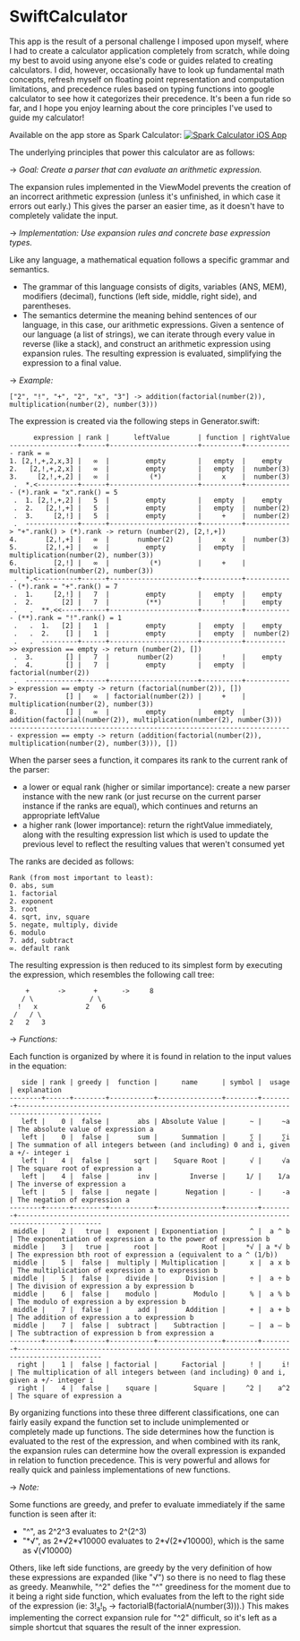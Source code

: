 # SwiftCalculator

This app is the result of a personal challenge I imposed upon myself, where I had to create a calculator application completely from scratch, while doing my best to avoid using anyone else's code or guides related to creating calculators. I did, however, occasionally have to look up fundamental math concepts, refresh myself on floating point representation and computation limitations, and precedence rules based on typing functions into google calculator to see how it categorizes their precedence. It's been a fun ride so far, and I hope you enjoy learning about the core principles I've used to guide my calculator!

Available on the app store as Spark Calculator:
[![Spark Calculator iOS App](https://repository-images.githubusercontent.com/207647521/03b03900-e655-11e9-8f6c-43cd3c0ce125)](https://www.youtube.com/watch?v=Z0taVhwj3EY)

The underlying principles that power this calculator are as follows:

-> _Goal: Create a parser that can evaluate an arithmetic expression._

The expansion rules implemented in the ViewModel prevents the creation of an incorrect arithmetic expression (unless it's unfinished, in which case it errors out early.) This gives the parser an easier time, as it doesn't have to completely validate the input.

-> _Implementation: Use expansion rules and concrete base expression types._

Like any language, a mathematical equation follows a specific grammar and semantics. 
- The grammar of this language consists of digits, variables (ANS, MEM), modifiers (decimal), functions (left side, middle, right side), and parentheses. 
- The semantics determine the meaning behind sentences of our language, in this case, our arithmetic expressions. Given a sentence of our language (a list of strings), we can iterate through every value in reverse (like a stack), and construct an arithmetic expression using expansion rules. The resulting expression is evaluated, simplifying the expression to a final value.

-> _Example:_
```
["2", "!", "+", "2", "x", "3"] -> addition(factorial(number(2)), multiplication(number(2), number(3)))
```
The expression is created via the following steps in Generator.swift:
```
      expression | rank |      leftValue       | function | rightValue 
-----------------+------+----------------------+----------+------------ rank = ∞
1. [2,!,+,2,x,3] |   ∞  |         empty        |   empty  |    empty   
2.   [2,!,+,2,x] |   ∞  |         empty        |   empty  |  number(3) 
3.     [2,!,+,2] |   ∞  |          (*)         |     x    |  number(3)
 .  *.<----------+------+----------------------+----------+------------ (*).rank = "x".rank() = 5
 .  1. [2,!,+,2] |   5  |         empty        |   empty  |    empty   
 .  2.   [2,!,+] |   5  |         empty        |   empty  |  number(2)   
 .  3.     [2,!] |   5  |         empty        |     +    |  number(2) 
 .  -------------+------+----------------------+----------+-----------> "+".rank() > (*).rank -> return (number(2), [2,!,+])
4.       [2,!,+] |   ∞  |       number(2)      |     x    |  number(3)
5.       [2,!,+] |   ∞  |         empty        |   empty  |  multiplication(number(2), number(3))
6.         [2,!] |   ∞  |          (*)         |     +    |  multiplication(number(2), number(3))
 .  *.<----------+------+----------------------+----------+------------ (*).rank = "+".rank() = 7
 .  1.     [2,!] |   7  |         empty        |   empty  |    empty   
 .  2.       [2] |   7  |         (**)         |     !    |    empty   
 .   .  **.<<----+------+----------------------+----------+------------ (**).rank = "!".rank() = 1
 .   .  1.   [2] |   1  |         empty        |   empty  |    empty   
 .   .  2.    [] |   1  |         empty        |   empty  |  number(2)   
 .   .  ---------+------+----------------------+----------+---------->> expression == empty -> return (number(2), [])
 .  3.        [] |   7  |       number(2)      |     !    |    empty   
 .  4.        [] |   7  |         empty        |   empty  |  factorial(number(2))
 .  -------------+------+----------------------+----------+-----------> expression == empty -> return (factorial(number(2)), [])
7.            [] |   ∞  | factorial(number(2)) |     +    |  multiplication(number(2), number(3))
8.            [] |   ∞  |         empty        |   empty  |  addition(factorial(number(2)), multiplication(number(2), number(3)))
----------------------------------------------------------------------- expression == empty -> return (addition(factorial(number(2)), multiplication(number(2), number(3))), [])
```   
When the parser sees a function, it compares its rank to the current rank of the parser:
- a lower or equal rank (higher or similar importance): create a new parser instance with the new rank (or just recurse on the current parser instance if the ranks are equal), which continues and returns an appropriate leftValue
- a higher rank (lower importance): return the rightValue immediately, along with the resulting expression list which is used to update the previous level to reflect the resulting values that weren't consumed yet

The ranks are decided as follows:
```
Rank (from most important to least):
0. abs, sum
1. factorial
2. exponent
3. root
4. sqrt, inv, square
5. negate, multiply, divide
6. modulo
7. add, subtract
∞. default rank
```
The resulting expression is then reduced to its simplest form by executing the expression, which resembles the following call tree: 
```
    +       ->       +      ->     8
   / \              / \
  !   x            2   6 
 /   / \
2   2   3
```

-> _Functions:_

Each function is organized by where it is found in relation to the input values in the equation:
```
   side | rank | greedy |  function |      name      | symbol |  usage | explanation
--------+------+--------+-----------+----------------+--------+--------+-------------------------------------------------------------------------------------------
   left |    0 |  false |       abs | Absolute Value |      ~ |     ~a | The absolute value of expression a
   left |    0 |  false |       sum |      Summation |      ∑ |     ∑i | The summation of all integers between (and including) 0 and i, given a +/- integer i
   left |    4 |  false |      sqrt |    Square Root |      √ |     √a | The square root of expression a
   left |    4 |  false |       inv |        Inverse |     1/ |    1/a | The inverse of expression a
   left |    5 |  false |    negate |       Negation |      - |     -a | The negation of expression a
--------+------+--------+-----------+----------------+--------+--------+-------------------------------------------------------------------------------------------
 middle |    2 |   true |  exponent | Exponentiation |      ^ |  a ^ b | The exponentiation of expression a to the power of expression b
 middle |    3 |   true |      root |           Root |     *√ | a *√ b | The expression bth root of expression a (equivalent to a ^ (1/b))
 middle |    5 |  false |  multiply | Multiplication |      x |  a x b | The multiplication of expression a to expression b
 middle |    5 |  false |    divide |       Division |      ÷ |  a ÷ b | The division of expression a by expression b
 middle |    6 |  false |    modulo |         Modulo |      % |  a % b | The modulo of expression a by expression b
 middle |    7 |  false |       add |       Addition |      + |  a + b | The addition of expression a to expression b
 middle |    7 |  false |  subtract |    Subtraction |      – |  a – b | The subtraction of expression b from expression a
--------+------+--------+-----------+----------------+--------+--------+-------------------------------------------------------------------------------------------
  right |    1 |  false | factorial |      Factorial |      ! |     i! | The multiplication of all integers between (and including) 0 and i, given a +/- integer i
  right |    4 |  false |    square |         Square |     ^2 |    a^2 | The square of expression a
```

By organizing functions into these three different classifications, one can fairly easily expand the function set to include unimplemented or completely made up functions.
The side determines how the function is evaluated to the rest of the expression, and when combined with its rank, the expansion rules can determine how the overall expression is expanded in relation to function precedence.
This is very powerful and allows for really quick and painless implementations of new functions. 

-> _Note:_

Some functions are greedy, and prefer to evaluate immediately if the same function is seen after it: 
- "^", as 2^2^3 evaluates to 2^(2^3)
- "\*√", as 2\*√2\*√10000 evaluates to 2\*√(2\*√10000), which is the same as √(√10000)

Others, like left side functions, are greedy by the very definition of how these expressions are expanded (like "√") so there is no need to flag these as greedy. 
Meanwhile, "^2" defies the "^" greediness for the moment due to it being a right side function, which evaluates from the left to the right side of the expression (ie: 3!<sub>a</sub>!<sub>b</sub> -> factorialB(factorialA(number(3))).)
This makes implementing the correct expansion rule for "^2" difficult, so it's left as a simple shortcut that squares the result of the inner expression.
